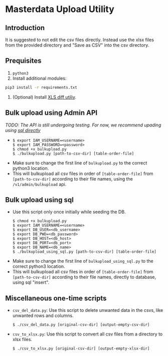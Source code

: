 # Masterdata Upload Utility

## Introduction

It is suggested to not edit the csv files directly. Instead use the xlsx files from the provided directory and "Save as CSV" into the csv directory.

## Prequisites
1. `python3`
1. Install additional modules:
```sh
pip3 install -r requirements.txt
```
1. (Optional) Install [XLS diff utiliy](https://github.com/na-ka-na/ExcelCompare).

## Bulk upload using Admin API
_TODO: The API is still undergoing testing. For now, we recommend upading using [sql directly](#Bulk-upload-using-sql)_
- ```
  $ export IAM_USERNAME=<username>
  $ export IAM_PASSWORD=<password>
  $ chmod +x bulkupload.py
  $ ./bulkupload.py [path-to-csv-dir] [table-order-file]
  ```
- Make sure to change the first line of `bulkupload.py` to the correct python3 location.
- This will bulkupload all csv files in order of `[table-order-file]` from `[path-to-csv-dir]` according to their file names, using the `/v1/admin/bulkupload` api.

## Bulk upload using sql

* Use this script only once initially while seeding the DB.
  ```
  $ chmod +x bulkupload.py
  $ export IAM_USERNAME=<username>
  $ export DB_USER=<db_username>
  $ export DB_PWD=<db_password>
  $ export DB_HOST=<db_host>
  $ export DB_PORT=<db_port>
  $ export DB_NAME=<db_name>
  $ ./bulkupload_using_sql.py [path-to-csv-dir] [table-order-file]
  ```
- Make sure to change the first line of `bulkupload_using_sql.py` to the correct python3 location.
- This will bulkupload all csv files in order of `[table-order-file]` from `[path-to-csv-dir]` according to their file names, directly to database, using sql "insert".

## Miscellaneous one-time scripts
* `csv_del_data.py`: Use this script to delete unwanted data in the csvs, like unwanted rows and columns.
  ```
  $ ./csv_del_data.py [original-csv-dir] [output-empty-csv-dir]
  ```

* `csv_to_xlsx.py`: Use this script to convert all csv files from a directory to xlsx files.
  ```
  $ ./csv_to_xlsx.py [original-csv-dir] [output-empty-xlsx-dir]
  ```
